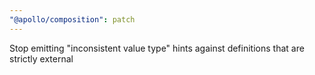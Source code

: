 ```yaml
---
"@apollo/composition": patch
---
```


Stop emitting "inconsistent value type" hints against definitions that are strictly external
